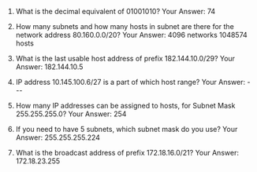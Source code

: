 1. What is the decimal equivalent of 01001010?
Your Answer: 74
2. How many subnets and how many hosts in subnet are there for the network
address 80.160.0.0/20?
Your Answer: 
4096 networks
1048574 hosts

3. What is the last usable host address of prefix 182.144.10.0/29?
Your Answer: 182.144.10.5
4. IP address 10.145.100.6/27 is a part of which host range?
Your Answer: ---
5. How many IP addresses can be assigned to hosts, for Subnet Mask
255.255.255.0?
Your Answer: 254
6. If you need to have 5 subnets, which subnet mask do you use?
Your Answer: 255.255.255.224
7. What is the broadcast address of prefix 172.18.16.0/21?
Your Answer: 172.18.23.255



